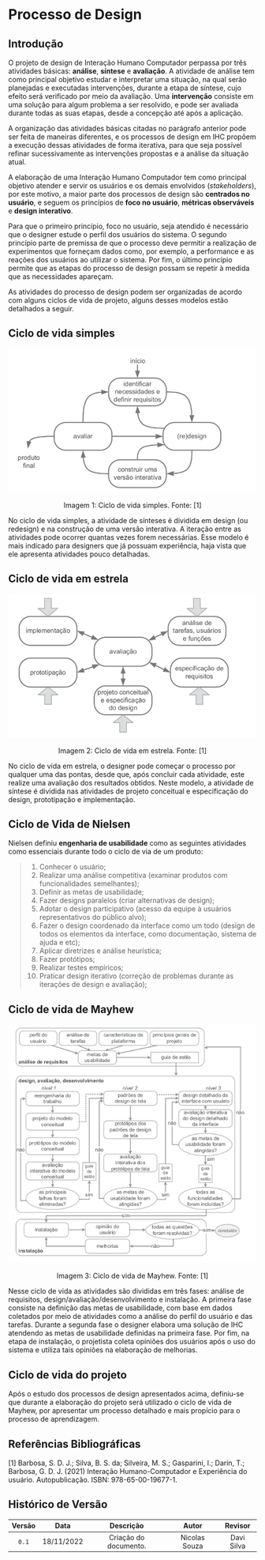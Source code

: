 # Processo de Design

## Introdução

O projeto de design de Interação Humano Computador perpassa por três atividades básicas: **análise**, **síntese** e **avaliação**. A atividade de análise tem como principal objetivo estudar e interpretar uma situação, na qual serão planejadas e executadas intervenções, durante a etapa de síntese, cujo efeito será verificado por meio da avaliação. Uma **intervenção** consiste em uma solução para algum problema a ser resolvido, e pode ser avaliada durante todas as suas etapas, desde a concepção até após a aplicação.

A organização das atividades básicas citadas no parágrafo anterior pode ser feita de maneiras diferentes, e os processos de design em IHC propõem a execução dessas atividades de forma iterativa, para que seja possível refinar sucessivamente as intervenções propostas e a análise da situação atual.

A elaboração de uma Interação Humano Computador tem como principal objetivo atender e servir os usuários e os demais envolvidos (_stakeholders_), por este motivo, a maior parte dos processos de design são **centrados no usuário**, e seguem os princípios de **foco no usuário**, **métricas observáveis** e **design interativo**.

Para que o primeiro princípio, foco no usuário, seja atendido é necessário que o designer estude o perfil dos usuários do sistema. O segundo princípio parte de premissa de que o processo deve permitir a realização de experimentos que forneçam dados como, por exemplo, a performance e as reações dos usuários ao utilizar o sistema. Por fim, o último princípio permite que as etapas do processo de design possam se repetir à medida que as necessidades apareçam.

As atividades do processo de design podem ser organizadas de acordo com alguns ciclos de vida de projeto, alguns desses modelos estão detalhados a seguir.

## Ciclo de vida simples

<div style="text-align: center">
<img src="/img/planejamento/processo_de_design/ciclo-de-vida-simples.png">
<p> Imagem 1: Ciclo de vida simples. Fonte: [1]</p>
</div>

No ciclo de vida simples, a atividade de sínteses é dividida em design (ou redesign) e na construção de uma versão interativa. A iteração entre as atividades pode ocorrer quantas vezes forem necessárias. Esse modelo é mais indicado para designers que já possuam experiência, haja vista que ele apresenta atividades pouco detalhadas.

## Ciclo de vida em estrela

<div style="text-align: center">
<img src="/img/planejamento/processo_de_design/ciclo-de-vida-em-estrela.png">
<p> Imagem 2: Ciclo de vida em estrela. Fonte: [1]</p>
</div>

No ciclo de vida em estrela, o designer pode começar o processo por qualquer uma das pontas, desde que, após concluir cada atividade, este realize uma avaliação dos resultados obtidos. Neste modelo, a atividade de síntese é dividida nas atividades de projeto conceitual e especificação do design, prototipação e implementação.

## Ciclo de Vida de Nielsen

Nielsen definiu **engenharia de usabilidade** como as seguintes atividades como essenciais durante todo o ciclo de via de um produto:

> 1. Conhecer o usuário;
> 2. Realizar uma análise competitiva (examinar produtos com funcionalidades semelhantes);
> 3. Definir as metas de usabilidade;
> 4. Fazer designs paralelos (criar alternativas de design);
> 5. Adotar o design participativo (acesso da equipe à usuários representativos do público alvo);
> 6. Fazer o design coordenado da interface como um todo (design de todos os elementos da interface, como documentação, sistema de ajuda e etc);
> 7. Aplicar diretrizes e análise heurística;
> 8. Fazer protótipos;
> 9. Realizar testes empíricos;
> 10. Praticar design iterativo (correção de problemas durante as iterações de design e avaliação);

## Ciclo de vida de Mayhew

<div style="text-align: center">
<img src="/img/planejamento/processo_de_design/ciclo-de-vida-mayhew.png">
<p> Imagem 3: Ciclo de vida de Mayhew. Fonte: [1]</p>
</div>

Nesse ciclo de vida as atividades são divididas em três fases: análise de requisitos, design/avaliação/desenvolvimento e instalação. A primeira fase consiste na definição das metas de usabilidade, com base em dados coletados por meio de atividades como a análise do perfil do usuário e das tarefas. Durante a segunda fase o designer elabora uma solução de IHC atendendo as metas de usabilidade definidas na primeira fase. Por fim, na etapa de instalação, o projetista coleta opiniões dos usuários após o uso do sistema e utiliza tais opiniões na elaboração de melhorias.

## Ciclo de vida do projeto

Após o estudo dos processos de design apresentados acima, definiu-se que durante a elaboração do projeto será utilizado o ciclo de vida de Mayhew, por apresentar um processo detalhado e mais propício para o processo de aprendizagem.

## Referências Bibliográficas

[1] Barbosa, S. D. J.; Silva, B. S. da; Silveira, M. S.; Gasparini, I.; Darin, T.; Barbosa, G. D. J. (2021) Interação Humano-Computador e Experiência do usuário. Autopublicação. ISBN: 978-65-00-19677-1.


## Histórico de Versão

| Versão   | Data       | Descrição            |  Autor        | Revisor          |
| :------: | :--------: |:-------------------: | :-----------: | :-----:          |
| `0.1`    | 18/11/2022 | Criação do documento. | Nicolas Souza | Davi Silva |


